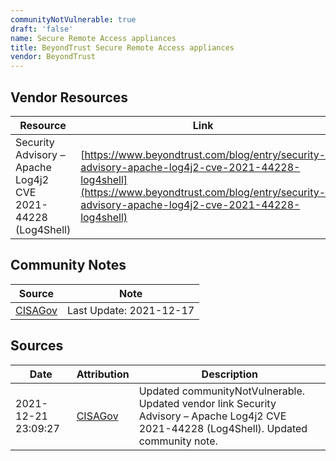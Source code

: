 ```yaml
---
communityNotVulnerable: true
draft: 'false'
name: Secure Remote Access appliances
title: BeyondTrust Secure Remote Access appliances
vendor: BeyondTrust
---
```


## Vendor Resources
| Resource | Link |
| --- | --- |
| Security Advisory – Apache Log4j2 CVE 2021-44228 (Log4Shell) | [https://www.beyondtrust.com/blog/entry/security-advisory-apache-log4j2-cve-2021-44228-log4shell](https://www.beyondtrust.com/blog/entry/security-advisory-apache-log4j2-cve-2021-44228-log4shell) |


## Community Notes
| Source | Note |
| --- | --- |
| [CISAGov](https://raw.githubusercontent.com/cisagov/log4j-affected-db/develop/README.md) | Last Update: 2021-12-17 |

## Sources
| Date | Attribution | Description |
| --- | --- | --- |
| 2021-12-21 23:09:27 | [CISAGov](https://raw.githubusercontent.com/cisagov/log4j-affected-db/develop/README.md) | Updated communityNotVulnerable. Updated vendor link Security Advisory – Apache Log4j2 CVE 2021-44228 (Log4Shell). Updated community note.  |

